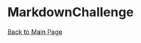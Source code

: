 # MarkdownChallenge

[Back to Main Page](https://github.com/ChaseMiles/MarkdownChallenge/blob/master/MarkdownFile2) 
